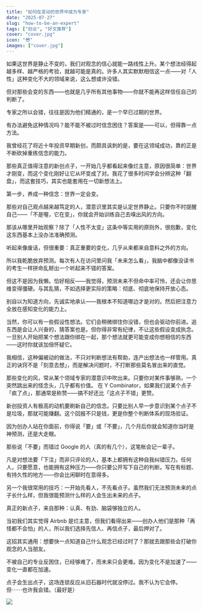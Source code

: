 ```yaml
---
title: "如何在变动的世界中成为专家"
date: "2025-07-27"
slug: "how-to-be-an-expert"
tags: ["创业", "好文推荐"]
cover: "cover.jpg"
icon: "😎"
images: ["cover.jpg"]
---
```

如果这世界是静止不变的，我们对观念的信心就能一路线性上升。某个想法经得起越多样、越严格的考验，就越可能是真的。许多人其实默默相信这一点——对「人性」这种变化不大的领域来说，这么想或许没错。



但对那些会变的东西——也就是几乎所有其他事物——你就不能再这样信任自己的判断了。



专家之所以会错，往往是因为他们精通的，是一个早已过期的世界。



有办法避免这种情况吗？能不能不被过时信念困住？答案是——可以，但得靠一点方法。



我曾经花了将近十年投资早期新创，而颇具讽刺的是，要在这领域成功，靠的正是不断砍掉重练信念的能力。



那些真正值得注意的新创点子，一开始几乎都看起来像烂主意，原因很简单：世界才刚变，而这个变化刚好让它从坏变成了对。我花了很多时间学会分辨这种「翻盘」，而这套技巧，其实也能套用在一切新想法上。



第一步，养成一种信念：世界一定会变。



那些对自己观点越来越笃定的人，潜意识里其实是认定世界静止。只要你不时提醒自己——「不是喔，它在变」，你就会开始训练自己去嗅出风的方向。



那该从哪里开始观察？除了「人性不太变」这条中等实用的原则外，很抱歉，变化这东西基本上没办法准确预测。



听起来像废话，但很重要：真正重要的变化，几乎从来都来自意料之外的方向。



所以我乾脆放弃预测。每次有人在访问里问我「未来怎么看」，我脑中都像没读书的考生一样拼命乱掰出一个听起来不错的答案。



但这不是因为我懒。恰好相反——我觉得，预测未来不但命中率可怜，还会让你思维变得僵硬。与其乱猜，不如选择更实际的策略：彻底、彻底地保持开放心态。



别自以为知道方向，先诚实地承认——我根本不知道哪边才是对的。然后把注意力全放在感知变化的能力上。



当然，你可以有一些假设性想法。它们会稍微绑住你没错，但也会驱动你前进。追东西是会让人兴奋的，猜答案也是。但你得非常有纪律，不让这些假设变成执念。
一旦别人开始把某个想法跟你绑在一起，那个想法就更可能变成你想相信的东西——这时你就该加倍怀疑它。



我相信，这种偏被动的做法，不只对判断想法有帮助，连产出想法也一样管用。真正的诀窍不是「刻意去想」，而是解决问题时，不打断那些莫名冒出来的直觉。



那些变化的风，常从某个领域专家的潜意识中吹出来。只要你对某件事够熟，一个突然跳出来的怪念头，几乎都有价值。
在 Y Combinator，如果我们说某个点子「疯了点」，那通常是称赞——搞不好还比「这点子不错」更赞。



新创投资人有极高的动机要刷新自己的信念。只要比别人早一步意识到某个点子不是垃圾，那就可能赚翻。这个回报不只是钱，更是你整个判断体系的现场验证。



因为创办人站在你面前，你得说「要」或「不要」，几个月后你就会知道你当时是神预测，还是大走眼。



那些说「不要」而错过 Google 的人（真的有几个），这笔帐会记一辈子。



凡是对想法要「下注」而非只评论的人，基本上都拥有这种自我纠错压力。任何人，只要愿意，也能拥有这种压力——你只要公开写下自己的判断。写在有标题、有持久性的地方——你会比闲聊时在意得多。



另一个我很常用的技巧：一开始先看人，不先看点子。虽然我们无法预测未来的点子长什么样，但我很能预测什么样的人会生出未来的点子。



真正的新点子，来自那种：认真、有劲、脑袋够独立的人。



当初我们其实觉得 Airbnb 是烂主意，但我们看得出来——创办人他们是那种「再怪都不会怕」的人，所以我们选择先信人、再信点子，最后押对了。



这招其实通用：想要快一点知道自己什么观念已经过时了？那就去跟那些会打破你观念的人当朋友。



不被自己的专业反困住，已经够难了，而未来只会更难。因为变化不是加速了——变化一直都在加速。



点子会生出点子，这场连锁反应从旧石器时代就没停过。我不认为它会停。
但⋯⋯也许我会错。（最好是）




![](https://prod-files-secure.s3.us-west-2.amazonaws.com/112d0858-5090-4d34-a606-b75eb8d65fd2/46476355-9cf3-4e99-9b7a-3531bc426380/1000202064.png?X-Amz-Algorithm=AWS4-HMAC-SHA256&X-Amz-Content-Sha256=UNSIGNED-PAYLOAD&X-Amz-Credential=ASIAZI2LB466UUKYOKUA%2F20250822%2Fus-west-2%2Fs3%2Faws4_request&X-Amz-Date=20250822T130805Z&X-Amz-Expires=3600&X-Amz-Security-Token=IQoJb3JpZ2luX2VjEL3%2F%2F%2F%2F%2F%2F%2F%2F%2F%2FwEaCXVzLXdlc3QtMiJHMEUCIQDf6NgbChbpjOS7i7uQc%2BBNYGLqfV46ePh%2FZRjZM%2B1LPAIgeYzi0UWGwbP%2BUE%2FWYCwr5qqbzKZf%2FWQlxhc0bv9Oqwgq%2FwMIFhAAGgw2Mzc0MjMxODM4MDUiDOIhIvf70ym%2FWNVxFCrcAwvb%2Bu%2FPn8tJ4wkIaHMS%2B3wgsNWD7gzN41gWV%2FqwAXjz23u0SPV4RXpX7qUX1ltPTVffQsWpVtVBOl8BzAJTqDySY16LBKImJaRH%2FgiB476Yr0tUIf%2B6DaAwr62IsipLZkTvInSiVzfGYclLVfQI1M4ZD%2B6dKMIh47RYdqjO5cxJdwc3J5H%2FmWhla6nQvN5fvr8b93hOaxeHq6340jbzvLMX6eqr8jsIoKFmiGr7nG%2F6qKV79xSZrLIl9PQOFdYVk0cZ3Y%2B8hBSrJCL5h7NAkXgLyp5YTQyPtJkBvztrXWefQ%2B8WSiEuFY%2FJlmUOa09HFs4q05djtxmLlQNPD467PCmdXPZCPyx4II6pZOhh4NPDnHXfbIwYsaP27Ajhh4lfQlHnPitY2cjQap8jBdcGew4Et%2BjgsCQNLcXMq7RAUY2AilLfdn9bDhJHOTp96dWR8vR4vNbVUhuuHvHLcN59Tx3%2FYHyEBbbcHBq1GBnrnGs9GlWqdhemQ1g1XkR83gXRsOVAyUbVXqlhlW56ehY9Roe9yJGXrBK08RHU02NFxJMo3rzDafG%2BB7QSonKvj%2Fmbt8n84NtEtyvdlb%2Blk%2BH7U75CJDRJXaZM2DKLz%2B0b1%2BeRa0VlEp1MBBOE2c7qMOrRocUGOqUBNix2SoTThEjnw6S%2By97%2FQna6jKg3zi6Iuq2iRkfjL%2BM%2BEeJHMyth5jcHCEjKsY%2B1lPAGhD99EXNluestm1qVTFU3vekiD5yZ44qbnywy0QJfIFdW%2FQmy3IoXiL86eB4EeBr64HcaxFp2VtgOW3qOWQJ0JMB4YSRY3QUgWS2Jf0HJF%2BpLDL0nu6aFTEY1%2Fqa%2B9RMVV8b1klM%2BqQL5n4qPvcsa7Bju&X-Amz-Signature=33caddffe0ca2a444235a28738cc5ff48cb2bb4253f49d3255e1b8daf6404672&X-Amz-SignedHeaders=host&x-amz-checksum-mode=ENABLED&x-id=GetObject)

